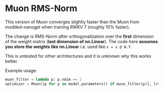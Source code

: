 # Muon RMS-Norm
This version of Muon converges slightly faster than the Muon from modded-nanogpt when training RWKV 7 (roughly 10% faster). 

The change is RMS-Norm after orthogonalization over the **first** dimension of the weight matrix (**last dimension of nn.Linear**). The code here **assumes you store the weights like nn.Linear** i.e. used like `x = x @ W.T`. 

This is untested for other architectures and it is unknown why this works better. 

Example usage:
```python
muon_filter = lambda p: p.ndim == 2
optimizer = Muon([p for p in model.parameters() if muon_filter(p)], lr=1e-3, momentum=0.95, weight_decay=1e-2)
```
